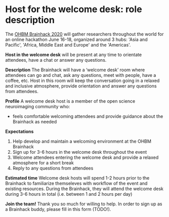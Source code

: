 # Host for the welcome desk: role description

The [OHBM Brainhack 2020](https://ohbm.github.io/hackathon2020/) will gather researchers throughout
the world for an online hackathon June 16-18, organized around 3 hubs: 'Asia and Pacific', 'Africa,
Middle East and Europe' and the 'Americas'.

**Host in the welcome desk** will be present at any time to orientate attendees,
have a chat or answer any questions.

**Description**
The Brainhack will have a ‘welcome desk’ room where attendees can go and chat, ask any questions,
meet with people, have a coffee, etc. Host in this room will keep the conversation going in a relaxed
and inclusive atmosphere, provide orientation and answer any questions from attendees.

**Profile**
A welcome desk host is a member of the open science neuroimaging community who:
 - feels comfortable welcoming attendees and provide guidance about the Brainhack as needed

**Expectations**
1. Help develop and maintain a welcoming environment at the OHBM Brainhack
2. Sign up for 3-6 hours in the welcome desk throughout the event
3. Welcome attendees entering the welcome desk and provide a relaxed atmosphere for a short break
3. Reply to any questions from attendees

**Estimated time**
Welcome desk hosts will spend 1-2 hours prior to the Brainhack to familiarize themseleves with workflow of the event and existing resources. During the Brainhack, they will attend the welcome desk during 3-6 hours in total (i.e. between 1 and 2 hours per day)

**Join the team!**
Thank you so much for willing to help. In order to sign up as a Brainhack buddy, please fill in this form (TODO!).
